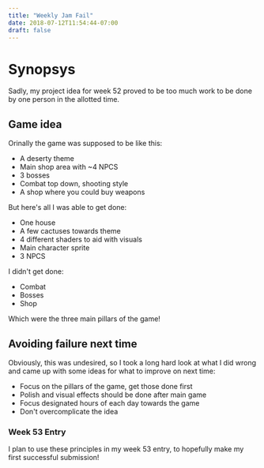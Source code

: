 ```yaml
---
title: "Weekly Jam Fail"
date: 2018-07-12T11:54:44-07:00
draft: false
---
```

# Synopsys
Sadly, my project idea for week 52 proved to be too much work to be done by one person in the allotted time. 

## Game idea
Orinally the game was supposed to be like this:

* A deserty theme
* Main shop area with ~4 NPCS
* 3 bosses
* Combat top down, shooting style
* A shop where you could buy weapons

But here's all I was able to get done:

* One house
* A few cactuses towards theme
* 4 different shaders to aid with visuals
* Main character sprite
* 3 NPCS

I didn't get done:

* Combat
* Bosses
* Shop

Which were the three main pillars of the game!

## Avoiding failure next time
Obviously, this was undesired, so I took a long hard look at what I did wrong and came up with some ideas for what to improve on next time:

* Focus on the pillars of the game, get those done first
* Polish and visual effects should be done after main game
* Focus designated hours of each day towards the game
* Don't overcomplicate the idea

### Week 53 Entry

I plan to use these principles in my week 53 entry, to hopefully make my first successful submission!
